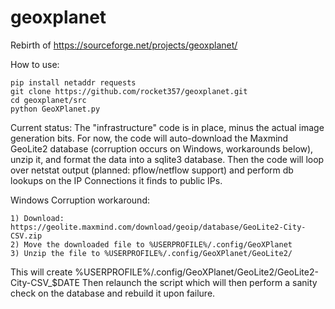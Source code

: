 # geoxplanet
Rebirth of https://sourceforge.net/projects/geoxplanet/

How to use:

    pip install netaddr requests
    git clone https://github.com/rocket357/geoxplanet.git
    cd geoxplanet/src
    python GeoXPlanet.py

Current status:
The "infrastructure" code is in place, minus the actual image generation bits.  For now, the code will auto-download
the Maxmind GeoLite2 database (corruption occurs on Windows, workarounds below), unzip it, and format the data into
a sqlite3 database.  Then the code will loop over netstat output (planned: pflow/netflow support) and perform db lookups
on the IP Connections it finds to public IPs.

Windows Corruption workaround:

    1) Download:  https://geolite.maxmind.com/download/geoip/database/GeoLite2-City-CSV.zip
    2) Move the downloaded file to %USERPROFILE%/.config/GeoXPlanet
    3) Unzip the file to %USERPROFILE%/.config/GeoXPlanet/GeoLite2/
    
This will create %USERPROFILE%/.config/GeoXPlanet/GeoLite2/GeoLite2-City-CSV_$DATE
Then relaunch the script which will then perform a sanity check on the database and rebuild it upon failure.
